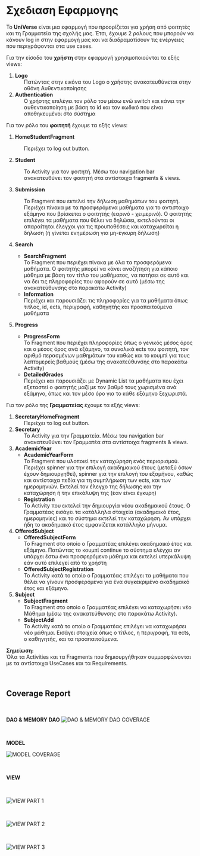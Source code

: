 # Σχεδιαση Εφαρμογης 
Το **UniVerse** είναι μια εφαρμογή που προορίζεται για χρήση από φοιτητές και τη Γραμματεία της σχολής μας. 
Έτσι, έχουμε 2 ρολους που μπορούν να κάνουν log in στην εφαρμογή μας και να διαδραματίσουν τις ενέργειες που περιγράφονται στα use cases.

Για την είσοδο του <b>χρήστη</b> στην εφαρμογή χρησιμοποιούνται τα εξής views:
1. **Logo** 
    <ul>
    Πατώντας στην εικόνα του Logo ο χρήστης ανακατευθύνεται στην οθόνη Αυθεντικοποίησης 
    </ul>
2. **Authentication**
    <ul>
    Ο χρήστης επιλέγει τον ρόλο του μέσω ενώ switch και κάνει την αυθεντικοποίηση με βάση το id και τον κωδικό που είναι αποθηκευμένοι στο σύστημα
    </ul>

Για τον ρόλο του <b>φοιτητή</b> έχουμε τα εξής views:
1. **HomeStudentFragment**
    <ul>
        Περιέχει το log out button. 
    </ul>
1. **Student**
    <ul>
        Το Activity για τον φοιτητή. Μέσω του navigation bar ανακατευθύνει τον φοιτητή στα αντίστοιχα fragments & views. 
    </ul>
2. **Submission**
    <ul>
        Το Fragment που εκτελεί την δήλωση μαθημάτων του φοιτητή. Περιέχει πίνακα με τα προσφερόμενα μαθήματα για το αντιστοιχο εξάμηνο που βρίσκεται ο φοιτητής (εαρινό - χειμερινό). Ο φοιτητής επιλέγει τα μαθήματα που θέλει να δηλώσει, εκτελούνται οι απαραίτητοι έλεγχοι για τις προυποθέσεις και καταχωρείται η δήλωση (ή γίνεται ενημέρωση για μη-έγκυρη δήλωση) 
    </ul>
3. **Search**
    
    <ul>
        <li> <b>SearchFragment</b>
        <br>
        Το Fragment που περιέχει πίνακα με όλα τα προσφερόμενα μαθήματα. Ο φοιτητής μπορεί να κάνει αναζήτηση για κάποιο μάθημα με βάση τον τίτλο του μαθήματος, να πατήσει σε αυτό και να δει τις πληροφορίες που αφορούν σε αυτό (μέσω της ανακατεύθυνσης στο παρακάτω Activity) 
        </li> 
        <li><b>Information</b>
        <br>
        Περιέχει και παρουσιάζει τις πληροφορίες για τα μαθήματα όπως τιτλος, id, ects, περιγραφή, καθηγητής και προαπαιτούμενα μαθήματα
        </li>
    </ul>

4. **Progress**
    <ul>
        <li> <b>ProgressForm</b>
        <br>
        Το Fragment που περιέχει πληροφορίες όπως ο γενικός μέσος όρος και ο μέσος όρος ανά εξάμηνο, τα συνολικά ects του φοιτητή, τον αριθμό περασμένων μαθημάτων του καθώς και το κουμπί για τους λεπτομερείς βαθμούς (μέσω της ανακατεύθυνσης στο παρακάτω Activity) 
        </li> 
        <li><b>DetailedGrades</b>
        <br>
        Περιέχει και παρουσιάζει με Dynamic List τα μαθήματα που έχει εξεταστεί ο φοιτητής μαζί με τον βαθμό τους χωρισμένα ανά εξάμηνο, όπως και τον μέσο όρο για το κάθε εξάμηνο ξεχωριστά.
        </li>
    </ul>

Για τον ρόλο της <b>Γραμματείας</b> έχουμε τα εξής views:
1. **SecretaryHomeFragment**
    <ul>
        Περιέχει το log out button. 
    </ul>
2. **Secretary**
    <ul>
        Το Activity για την Γραμματεία. Μέσω του navigation bar ανακατευθύνει τον Γραμματέα στα αντίστοιχα fragments & views. 
    </ul>
3. **AcademicYear**
    <ul>
        <li> <b>AcademicYearForm</b>
        <br>
        Το Fragment που υλοποιεί την καταχώρηση ενός περιορισμού. Περιέχει spinner για την επιλογή ακαδημαικού έτους (μεταξύ όσων έχουν δημιουργηθεί), spinner για την επιλογή του εξαμήνου, καθώς και αντίστοιχα πεδία για τη συμπλήρωση των ects, και των ημερομηνιών. Εκτελεί τον έλεγχο της δήλωσης και την καταχώρηση ή την επικάλυψη της (έαν είναι έγκυρη) 
        </li> 
        <li><b>Registration</b>
        <br>
        Το Activity που εκτελεί την δημιουργία νέου ακαδημαικού έτους. Ο Γραμματέας εισάγει τα κατάλληλα στοιχεία (ακαδημαικό έτος, ημερομηνίες) και το σύστημα εκτελεί την καταχώρηση. Αν υπάρχει ήδη το ακαδημαικό έτος εμφανίζεται κατάλληλο μήνυμα.   
        </li>
    </ul>
4. **OfferedSubject**
    <ul>
        <li> <b>OfferedSubjectForm</b>
        <br>
        Το Fragment στο οποίο ο Γραμματέας επιλέγει ακαδημαικό έτος και εξάμηνο. Πατώντας το κουμπί continue το σύστημα ελέγχει αν υπάρχει έστω ένα προσφερόμενο μάθημα και εκτελεί υπερκάλυψη εάν αυτό επιλεγεί από το χρήστη 
        </li> 
        <li><b>OfferedSubjectRegistration</b>
        <br>
        Το Activity κατά το οποίο ο Γραμματέας επιλέγει τα μαθήματα που θέλει να γίνουν προσφερόμενα για ένα συγκεκριμένο ακαδημαικό έτος και εξάμηνο.
        </li>
    </ul>
5. **Subject**
    <ul>
        <li> <b>SubjectFragment</b>
        <br>
        Το Fragment στο οποίο ο Γραμματέας επιλέγει να καταχωρήσει νέο Μάθημα (μέσω της ανακατεύθυνσης στο παρακάτω Activity).
        </li> 
        <li><b>SubjectAdd</b>
        <br>
        Το Activity κατά το οποίο ο Γραμματέας επιλέγει να καταχωρήσει νέο μάθημα. Εισάγει στοιχεία όπως ο τίτλος, η περιγραφή, τα ects, ο καθηγητής, και τα προαπαιτούμενα. 
        </li>
    </ul>

**Σημείωση:** <br>
Όλα τα Activities και τα Fragments που δημιουργήθηκαν συμμορφώνονται με τα αντίστοιχα UseCases και τα Requirements.

<br>

## Coverage Report

<br>

**DAO & MEMORY DAO**
![DAO & MEMORY DAO COVERAGE](uml/requirements/coverage/dao_test_coverage.jpg)

<br>

**MODEL**
<br>

![MODEL COVERAGE](uml/requirements/coverage/model_test_coverage.jpg)

<br>

**VIEW**

<br>

![VIEW PART 1](uml/requirements/coverage/view_test_coverage_1.jpg)

<br>

![VIEW PART 2](uml/requirements/coverage/view_test_coverage_2.jpg)

<br>

![VIEW PART 3](uml/requirements/coverage/view_test_coverage_3.jpg)

<br>